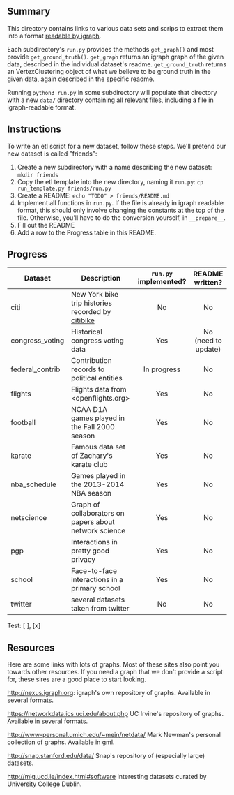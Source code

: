 ## Summary

This directory contains links to various data sets and scrips to extract them into a format [readable by igraph](http://igraph.org/python/doc/tutorial/tutorial.html#igraph-and-the-outside-world). 

Each subdirectory's `run.py` provides the methods `get_graph()` and most provide `get_ground_truth()`. `get_graph` returns an igraph graph of the given data, described in the individual dataset's readme. `get_ground_truth` returns an VertexClustering object of what we believe to be ground truth in the given data, again described in the specific readme.

Running `python3 run.py` in some subdirectory will populate that directory with a new `data/` directory containing all relevant files, including a file in igraph-readable format.


## Instructions

To write an etl script for a new dataset, follow these steps. We'll pretend our new dataset is called "friends":

1. Create a new subdirectory with a name describing the new dataset: `mkdir friends`
2. Copy the etl template into the new directory, naming it `run.py`: `cp run_template.py friends/run.py`
3. Create a README: `echo "TODO" > friends/README.md`
4. Implement all functions in `run.py`. If the file is already in igraph readable format, this should only involve changing the constants at the top of the file. Otherwise, you'll have to do the conversion yourself, in `__prepare__`.
5. Fill out the README
6. Add a row to the Progress table in this README.

## Progress
| Dataset | Description | `run.py` implemented? | README written? |
| ------- | ------------|:---------------------:|:---------------:|
| citi | New York bike trip histories recorded by [citibike](http://www.citibikenyc.com/system-data) | No | No |
| congress_voting | Historical congress voting data | Yes | No (need to update) |
| federal_contrib | Contribution records to political entities | In progress | No |
| flights | Flights data from <openflights.org> | Yes | No |
| football | NCAA D1A games played in the Fall 2000 season | Yes | No |
| karate | Famous data set of Zachary's karate club | Yes | No |
| nba_schedule | Games played in the 2013-2014 NBA season | Yes | No |
| netscience | Graph of collaborators on papers about network science | Yes | No |
| pgp | Interactions in pretty good privacy | Yes | No |
| school | Face-to-face interactions in a primary school | Yes | No |
| twitter | several datasets taken from twitter | No | No |

Test: [ ], [x]

## Resources
Here are some links with lots of graphs. Most of these sites also point you towards other resources. If you need a graph that we don't provide a script for, these sires are a good place to start looking.

<http://nexus.igraph.org>: igraph's own repository of graphs. Available in several formats.

<https://networkdata.ics.uci.edu/about.php> UC Irvine's repository of graphs. Available in several formats.

<http://www-personal.umich.edu/~mejn/netdata/> Mark Newman's personal collection of graphs. Available in gml.

<http://snap.stanford.edu/data/> Snap's repository of (especially large) datasets. 

<http://mlg.ucd.ie/index.html#software> Interesting datasets curated by University College Dublin.
